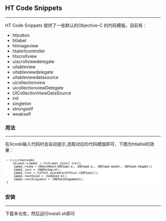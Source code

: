 ## HT Code Snippets
---

HT Code Snippets 提供了一些默认的Objective-C 的代码模版，目前有：

*  htbutton
*  htlabel
*  htimageview    
*  htalertcontroller
*  htscrollview
*  uiscrollviewdelegate
*  uitableview   
*  uitableviewdelegate
*  uitableviewdatasource
*  uicollectionview  
*  uicollectionviewDelegate
*  UICollectionViewDataSource
*  init
*  singleton
*  strongself
*  weakself


### 用法
---
在Xcode输入代码时会自动提示,选取对应的代码模版即可，下图为htlable的效果：

![image](resources/pic1.png)



### 安装
---

下载本仓库，然后运行install.sh即可